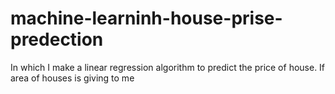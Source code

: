 # machine-learninh-house-prise-predection
In which I make a linear regression algorithm to predict the price of house. If area of houses is giving to me
